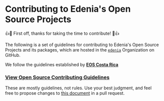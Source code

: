 # Contributing to Edenia's Open Source Projects
👍🎉 First off, thanks for taking the time to contribute! 🎉👍

The following is a set of guidelines for contributing to Edenia's Open Source Projects and its packages, which are hosted in the [`edenia`](https://github.com/edenia/) Organization on GitHub.

We follow the guidelines established by [**EOS Costa Rica**](https://eoscostarica.io)

### [View Open Source Contributing Guidelines](https://guide.eoscostarica.io/docs/open-source-guidelines)

These are mostly guidelines, not rules. Use your best judgment, and feel free to propose changes to [this document](https://github.com/eoscostarica/guide.eoscostarica.io/blob/master/docs/open-source-guidelines.md) in a pull request.

